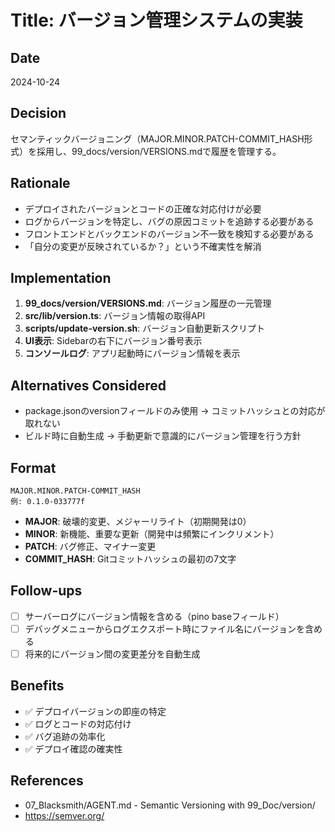 # Title: バージョン管理システムの実装

## Date
2024-10-24

## Decision
セマンティックバージョニング（MAJOR.MINOR.PATCH-COMMIT_HASH形式）を採用し、99_docs/version/VERSIONS.mdで履歴を管理する。

## Rationale
- デプロイされたバージョンとコードの正確な対応付けが必要
- ログからバージョンを特定し、バグの原因コミットを追跡する必要がある
- フロントエンドとバックエンドのバージョン不一致を検知する必要がある
- 「自分の変更が反映されているか？」という不確実性を解消

## Implementation
1. **99_docs/version/VERSIONS.md**: バージョン履歴の一元管理
2. **src/lib/version.ts**: バージョン情報の取得API
3. **scripts/update-version.sh**: バージョン自動更新スクリプト
4. **UI表示**: Sidebarの右下にバージョン番号表示
5. **コンソールログ**: アプリ起動時にバージョン情報を表示

## Alternatives Considered
- package.jsonのversionフィールドのみ使用 → コミットハッシュとの対応が取れない
- ビルド時に自動生成 → 手動更新で意識的にバージョン管理を行う方針

## Format
```
MAJOR.MINOR.PATCH-COMMIT_HASH
例: 0.1.0-033777f
```

- **MAJOR**: 破壊的変更、メジャーリライト（初期開発は0）
- **MINOR**: 新機能、重要な更新（開発中は頻繁にインクリメント）
- **PATCH**: バグ修正、マイナー変更
- **COMMIT_HASH**: Gitコミットハッシュの最初の7文字

## Follow-ups
- [ ] サーバーログにバージョン情報を含める（pino baseフィールド）
- [ ] デバッグメニューからログエクスポート時にファイル名にバージョンを含める
- [ ] 将来的にバージョン間の変更差分を自動生成

## Benefits
- ✅ デプロイバージョンの即座の特定
- ✅ ログとコードの対応付け
- ✅ バグ追跡の効率化
- ✅ デプロイ確認の確実性

## References
- 07_Blacksmith/AGENT.md - Semantic Versioning with 99_Doc/version/
- https://semver.org/

